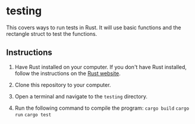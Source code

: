 # testing
This covers ways to run tests in Rust. It will use basic functions and the rectangle struct to test the functions.

## Instructions
1. Have Rust installed on your computer. If you don't have Rust installed, follow the instructions on the [Rust website](https://www.rust-lang.org/tools/install).

2. Clone this repository to your computer.

3. Open a terminal and navigate to the `testing` directory.

4. Run the following command to compile the program:
```cargo build```
```cargo run```
```cargo test```
